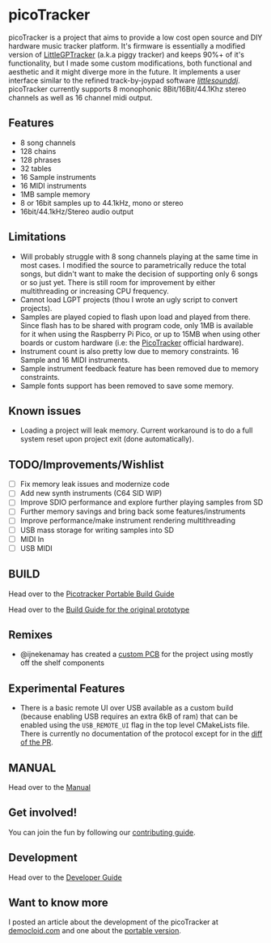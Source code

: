 # picoTracker

picoTracker is a project that aims to provide a low cost open source and DIY hardware music tracker platform. It's firmware is essentially a modified version of [LittleGPTracker](https://littlegptracker.com/) (a.k.a piggy tracker) and keeps 90%+ of it's functionality, but I made some custom modifications, both functional and aesthetic and it might diverge more in the future. It implements a user interface similar to the refined track-by-joypad software [*littlesounddj*](http://www.littlesounddj.com/). picoTracker currently supports 8 monophonic 8Bit/16Bit/44.1Khz stereo channels as well as 16 channel midi output.

## Features

* 8 song channels
* 128 chains
* 128 phrases
* 32 tables
* 16 Sample instruments
* 16 MIDI instruments
* 1MB sample memory
* 8 or 16bit samples up to 44.1kHz, mono or stereo
* 16bit/44.1kHz/Stereo audio output

## Limitations
* Will probably struggle with 8 song channels playing at the same time in most cases. I modified the source to parametrically reduce the total songs, but didn't want to make the decision of supporting only 6 songs or so just yet. There is still room for improvement by either multithreading or increasing CPU frequency.
* Cannot load LGPT projects (thou I wrote an ugly script to convert projects).
* Samples are played copied to flash upon load and played from there. Since flash has to be shared with program code, only 1MB is available for it when using the Raspberry Pi Pico, or up to 15MB when using other boards or custom hardware (i.e: the [PicoTracker](https://github.com/democloid/picoTracker-pcb)  official hardware).
* Instrument count is also pretty low due to memory constraints. 16 Sample and 16 MIDI instruments.
* Sample instrument feedback feature has been removed due to memory constraints.
* Sample fonts support has been removed to save some memory.

## Known issues
* Loading a project will leak memory. Current workaround is to do a full system reset upon project exit (done automatically).

## TODO/Improvements/Wishlist
- [ ] Fix memory leak issues and modernize code
- [ ] Add new synth instruments (C64 SID WIP)
- [ ] Improve SDIO performance and explore further playing samples from SD
- [ ] Further memory savings and bring back some features/instruments
- [ ] Improve performance/make instrument rendering multithreading
- [ ] USB mass storage for writing samples into SD
- [ ] MIDI In
- [ ] USB MIDI

## BUILD

Head over to the [Picotracker Portable Build Guide](docs/BUILD-portable.md)

Head over to the [Build Guide for the original prototype](docs/BUILD.md)

## Remixes
* @ijnekenamay has created a [custom PCB](https://github.com/ijnekenamay/picotracker_alt-pcb/) for the project using mostly off the shelf components

## Experimental Features

* There is a basic remote UI over USB available as a custom build (because enabling USB requires an extra 6kB of ram) that can be enabled using the `USB_REMOTE_UI` flag in the top level CMakeLists file. There is currently no documentation of the protocol except for in the [diff of the PR]().


## MANUAL
Head over to the [Manual](docs/MANUAL.md)

## Get involved!

You can join the fun by following our [contributing guide](docs/CONTRIBUTING.md). 

## Development

Head over to the [Developer Guide](docs/DEV.md)

## Want to know more
I posted an article about the development of the picoTracker at [democloid.com](http://democloid.com/2023/04/20/picoTracker.html) and one about the [portable version](https://democloid.com/2023/06/22/picoTrackerPortable.html).
